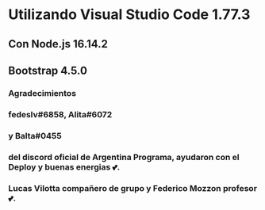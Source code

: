 # Utilizando Visual Studio Code 1.77.3
## Con Node.js 16.14.2
## Bootstrap 4.5.0
### Agradecimientos
### fedeslv#6858, Alita#6072
### y Balta#0455 
### del discord oficial de Argentina Programa, ayudaron con el Deploy y buenas energias 💕.
### Lucas Vilotta compañero de grupo y Federico Mozzon profesor 💕.
